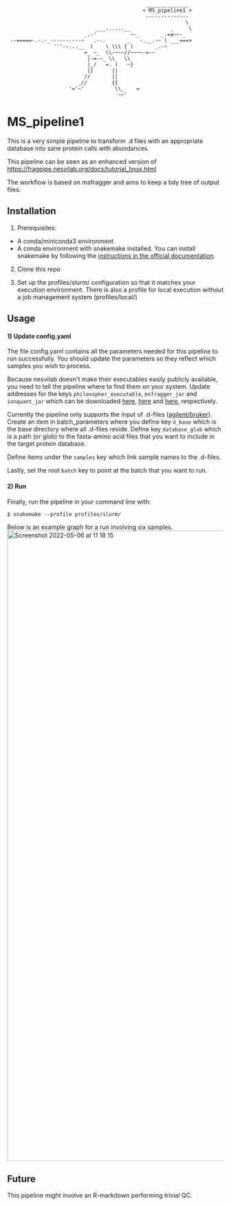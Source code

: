 
```
                                             ______________ 
                                            < MS_pipeline1 >
                                             -------------- 
                                                          \ 
                             ___......__             _     \
                         _.-'           ~-_       _.=a~~-_  
 --=====-.-.-_----------~   .--.       _   -.__.-~ ( ___===>
               '''--...__  (    \ \\\ { )       _.-~        
                         =_ ~_  \\-~~~//~~~~-=-~            
                          |-=-~_ \\   \\                    
                          |_/   =. )   ~}                   
                          |}      ||                        
                         //       ||                        
                       _//        {{                        
                    '='~'          \\_    =                 
                                    ~~'    
```



# MS_pipeline1



This is a very simple pipeline to transform .d files with an appropriate database into sane protein calls with abundances.

This pipeline can be seen as an enhanced version of https://fragpipe.nesvilab.org/docs/tutorial_linux.html

The workflow is based on msfragger and aims to keep a tidy tree of output files.


## Installation

1) Prerequisites:

  - A conda/miniconda3 environment
  - A conda environment with snakemake installed. You can install snakemake by following the [instructions in the official documentation](https://snakemake.readthedocs.io/en/stable/getting_started/installation.html).

2) Clone this repo

3) Set up the profiles/slurm/ configuration so that it matches your execution environment. There is also a profile for local execution without a job management system (profiles/local/)



## Usage

#### 1) Update config.yaml

The file config.yaml contains all the parameters needed for this pipeline to run successfully. You should update the parameters so they reflect which samples you wish to process.

Because nesvilab doesn't make their executables easily publicly available, you need to tell the pipeline where to find them on your system. Update addresses for the keys `philosopher_executable`, `msfragger_jar` and `ionquant_jar` which can be downloaded [here](https://github.com/nesvilab/philosopher/releases/latest), [here](https://github.com/Nesvilab/MSFragger/wiki/Preparing-MSFragger#Downloading-MSFragger) and [here](https://github.com/Nesvilab/IonQuant#download), respectively. 


Currently the pipeline only supports the input of .d-files ([agilent/bruker](https://en.wikipedia.org/wiki/Mass_spectrometry_data_format#Proprietary_formats)). Create an item in batch_parameters where you define key `d_base` which is the base directory where all .d-files reside. Define key `database_glob` which is a path (or glob) to the fasta-amino acid files that you want to include in the target protein database.

Define items under the `samples` key which link sample names to the .d-files.

Lastly, set the root `batch` key to point at the batch that you want to run.

#### 2) Run

Finally, run the pipeline in your command line with:
```
$ snakemake --profile profiles/slurm/ 
```

Below is an example graph for a run involving six samples.
<img width="1466" alt="Screenshot 2022-05-06 at 11 18 15" src="https://user-images.githubusercontent.com/5913696/167104044-77e8d2d7-20cd-4334-91bc-a730b2867e41.png">


## Future

This pipeline might involve an R-markdown performing trivial QC.





